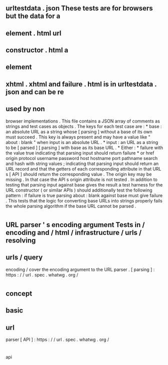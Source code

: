 #
#
urltestdata
.
json
These
tests
are
for
browsers
but
the
data
for
a
-
element
.
html
url
-
constructor
.
html
a
-
element
-
xhtml
.
xhtml
and
failure
.
html
is
in
urltestdata
.
json
and
can
be
re
-
used
by
non
-
browser
implementations
.
This
file
contains
a
JSON
array
of
comments
as
strings
and
test
cases
as
objects
.
The
keys
for
each
test
case
are
:
*
base
:
an
absolute
URL
as
a
string
whose
[
parsing
]
without
a
base
of
its
own
must
succeed
.
This
key
is
always
present
and
may
have
a
value
like
"
about
:
blank
"
when
input
is
an
absolute
URL
.
*
input
:
an
URL
as
a
string
to
be
[
parsed
]
[
parsing
]
with
base
as
its
base
URL
.
*
Either
:
*
failure
with
the
value
true
indicating
that
parsing
input
should
return
failure
*
or
href
origin
protocol
username
password
host
hostname
port
pathname
search
and
hash
with
string
values
;
indicating
that
parsing
input
should
return
an
URL
record
and
that
the
getters
of
each
corresponding
attribute
in
that
URL
s
[
API
]
should
return
the
corresponding
value
.
The
origin
key
may
be
missing
.
In
that
case
the
API
s
origin
attribute
is
not
tested
.
In
addition
to
testing
that
parsing
input
against
base
gives
the
result
a
test
harness
for
the
URL
constructor
(
or
similar
APIs
)
should
additionally
test
the
following
pattern
:
if
failure
is
true
parsing
about
:
blank
against
base
must
give
failure
.
This
tests
that
the
logic
for
converting
base
URLs
into
strings
properly
fails
the
whole
parsing
algorithm
if
the
base
URL
cannot
be
parsed
.
#
#
URL
parser
'
s
encoding
argument
Tests
in
/
encoding
and
/
html
/
infrastructure
/
urls
/
resolving
-
urls
/
query
-
encoding
/
cover
the
encoding
argument
to
the
URL
parser
.
[
parsing
]
:
https
:
/
/
url
.
spec
.
whatwg
.
org
/
#
concept
-
basic
-
url
-
parser
[
API
]
:
https
:
/
/
url
.
spec
.
whatwg
.
org
/
#
api
